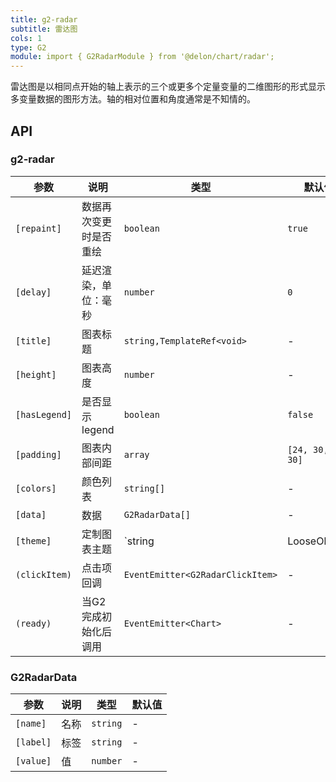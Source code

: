 ```yaml
---
title: g2-radar
subtitle: 雷达图
cols: 1
type: G2
module: import { G2RadarModule } from '@delon/chart/radar';
---
```


雷达图是以相同点开始的轴上表示的三个或更多个定量变量的二维图形的形式显示多变量数据的图形方法。轴的相对位置和角度通常是不知情的。

## API

### g2-radar

| 参数 | 说明 | 类型 | 默认值 |
|----|----|----|-----|
| `[repaint]` | 数据再次变更时是否重绘 | `boolean` | `true` |
| `[delay]` | 延迟渲染，单位：毫秒 | `number` | `0` |
| `[title]` | 图表标题 | `string,TemplateRef<void>` | - |
| `[height]` | 图表高度 | `number` | - |
| `[hasLegend]` | 是否显示 legend | `boolean` | `false` |
| `[padding]` | 图表内部间距 | `array` | `[24, 30, 16, 30]` |
| `[colors]` | 颜色列表 | `string[]` | - |
| `[data]` | 数据 | `G2RadarData[]` | - |
| `[theme]` | 定制图表主题 | `string | LooseObject` | - |
| `(clickItem)` | 点击项回调 | `EventEmitter<G2RadarClickItem>` | - |
| `(ready)` | 当G2完成初始化后调用 | `EventEmitter<Chart>` | - |

### G2RadarData

| 参数 | 说明 | 类型 | 默认值 |
|----|----|----|-----|
| `[name]` | 名称 | `string` | - |
| `[label]` | 标签 | `string` | - |
| `[value]` | 值 | `number` | - |

